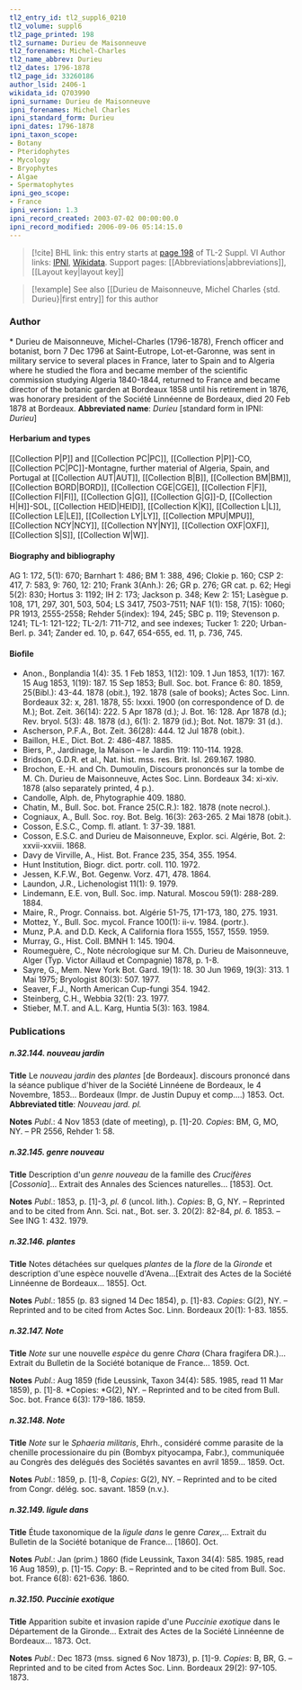 ```yaml
---
tl2_entry_id: tl2_suppl6_0210
tl2_volume: suppl6
tl2_page_printed: 198
tl2_surname: Durieu de Maisonneuve
tl2_forenames: Michel-Charles
tl2_name_abbrev: Durieu
tl2_dates: 1796-1878
tl2_page_id: 33260186
author_lsid: 2406-1
wikidata_id: Q703990
ipni_surname: Durieu de Maisonneuve
ipni_forenames: Michel Charles
ipni_standard_form: Durieu
ipni_dates: 1796-1878
ipni_taxon_scope: 
- Botany
- Pteridophytes
- Mycology
- Bryophytes
- Algae
- Spermatophytes
ipni_geo_scope: 
- France
ipni_version: 1.3
ipni_record_created: 2003-07-02 00:00:00.0
ipni_record_modified: 2006-09-06 05:14:15.0
---
```


> [!cite] BHL link: this entry starts at [page 198](https://www.biodiversitylibrary.org/page/33260186) of TL-2 Suppl. VI
> Author links: [IPNI](https://www.ipni.org/a/2406-1), [Wikidata](https://www.wikidata.org/wiki/Q703990). Support pages: [[Abbreviations|abbreviations]], [[Layout key|layout key]]

> [!example] See also [[Durieu de Maisonneuve, Michel Charles {std. Durieu}|first entry]] for this author

### Author

\* Durieu de Maisonneuve, Michel-Charles (1796-1878), French officer and botanist, born 7 Dec 1796 at Saint-Eutrope, Lot-et-Garonne, was sent in military service to several places in France, later to Spain and to Algeria where he studied the flora and became member of the scientific commission studying Algeria 1840-1844, returned to France and became director of the botanic garden at Bordeaux 1858 until his retirement in 1876, was honorary president of the Société Linnéenne de Bordeaux, died 20 Feb 1878 at Bordeaux. 
**Abbreviated name**: *Durieu* \[standard form in IPNI: *Durieu*\]

#### Herbarium and types

[[Collection P|P]] and [[Collection PC|PC]], [[Collection P|P]]-CO, [[Collection PC|PC]]-Montagne, further material of Algeria, Spain, and Portugal at [[Collection AUT|AUT]], [[Collection B|B]], [[Collection BM|BM]], [[Collection BORD|BORD]], [[Collection CGE|CGE]], [[Collection F|F]], [[Collection FI|FI]], [[Collection G|G]], [[Collection G|G]]-D, [[Collection H|H]]-SOL, [[Collection HEID|HEID]], [[Collection K|K]], [[Collection L|L]], [[Collection LE|LE]], [[Collection LY|LY]], [[Collection MPU|MPU]], [[Collection NCY|NCY]], [[Collection NY|NY]], [[Collection OXF|OXF]], [[Collection S|S]], [[Collection W|W]].

#### Biography and bibliography

AG 1: 172, 5(1): 670; Barnhart 1: 486; BM 1: 388, 496; Clokie p. 160; CSP 2: 417, 7: 583, 9: 760, 12: 210; Frank 3(Anh.): 26; GR p. 276; GR cat. p. 62; Hegi 5(2): 830; Hortus 3: 1192; IH 2: 173; Jackson p. 348; Kew 2: 151; Lasègue p. 108, 171, 297, 301, 503, 504; LS 3417, 7503-7511; NAF 1(1): 158, 7(15): 1060; PR 1913, 2555-2558; Rehder 5(index): 194, 245; SBC p. 119; Stevenson p. 1241; TL-1: 121-122; TL-2/1: 711-712, and see indexes; Tucker 1: 220; Urban-Berl. p. 341; Zander ed. 10, p. 647, 654-655, ed. 11, p. 736, 745.

#### Biofile

- Anon., Bonplandia 1(4): 35. 1 Feb 1853, 1(12): 109. 1 Jun 1853, 1(17): 167. 15 Aug 1853, 1(19): 187. 15 Sep 1853; Bull. Soc. bot. France 6: 80. 1859, 25(Bibl.): 43-44. 1878 (obit.), 192. 1878 (sale of books); Actes Soc. Linn. Bordeaux 32: x, 281. 1878, 55: lxxxi. 1900 (on correspondence of D. de M.); Bot. Zeit. 36(14): 222. 5 Apr 1878 (d.); J. Bot. 16: 128. Apr 1878 (d.); Rev. bryol. 5(3): 48. 1878 (d.), 6(1): 2. 1879 (id.); Bot. Not. 1879: 31 (d.).
- Ascherson, P.F.A., Bot. Zeit. 36(28): 444. 12 Jul 1878 (obit.).
- Baillon, H.E., Dict. Bot. 2: 486-487. 1885.
- Biers, P., Jardinage, la Maison – le Jardin 119: 110-114. 1928.
- Bridson, G.D.R. et al., Nat. hist. mss. res. Brit. Isl. 269.167. 1980.
- Brochon, E.-H. and Ch. Dumoulin, Discours prononcés sur la tombe de M. Ch. Durieu de Maisonneuve, Actes Soc. Linn. Bordeaux 34: xi-xiv. 1878 (also separately printed, 4 p.).
- Candolle, Alph. de, Phytographie 409. 1880.
- Chatin, M., Bull. Soc. bot. France 25(C.R.): 182. 1878 (note necrol.).
- Cogniaux, A., Bull. Soc. roy. Bot. Belg. 16(3): 263-265. 2 Mai 1878 (obit.).
- Cosson, E.S.C., Comp. fl. atlant. 1: 37-39. 1881.
- Cosson, E.S.C. and Durieu de Maisonneuve, Explor. sci. Algérie, Bot. 2: xxvii-xxviii. 1868.
- Davy de Virville, A., Hist. Bot. France 235, 354, 355. 1954.
- Hunt Institution, Biogr. dict. portr. coll. 110. 1972.
- Jessen, K.F.W., Bot. Gegenw. Vorz. 471, 478. 1864.
- Laundon, J.R., Lichenologist 11(1): 9. 1979.
- Lindemann, E.E. von, Bull. Soc. imp. Natural. Moscou 59(1): 288-289. 1884.
- Maire, R., Progr. Connaiss. bot. Algérie 51-75, 171-173, 180, 275. 1931.
- Mottez, Y., Bull. Soc. mycol. France 100(1): ii-v. 1984. (portr.).
- Munz, P.A. and D.D. Keck, A California flora 1555, 1557, 1559. 1959.
- Murray, G., Hist. Coll. BMNH 1: 145. 1904.
- Roumeguère, C., Note nécrologique sur M. Ch. Durieu de Maisonneuve, Alger (Typ. Victor Aillaud et Compagnie) 1878, p. 1-8.
- Sayre, G., Mem. New York Bot. Gard. 19(1): 18. 30 Jun 1969, 19(3): 313. 1 Mai 1975; Bryologist 80(3): 507. 1977.
- Seaver, F.J., North American Cup-fungi 354. 1942.
- Steinberg, C.H., Webbia 32(1): 23. 1977.
- Stieber, M.T. and A.L. Karg, Huntia 5(3): 163. 1984.

### Publications

##### n.32.144. nouveau jardin

**Title**
Le *nouveau jardin* des *plantes* \[de Bordeaux\]. discours prononcé dans la séance publique d'hiver de la Société Linnéene de Bordeaux, le 4 Novembre, 1853... Bordeaux (Impr. de Justin Dupuy et comp....) 1853. Oct.
**Abbreviated title**: *Nouveau jard. pl.*

**Notes**
*Publ*.: 4 Nov 1853 (date of meeting), p. \[1\]-20. *Copies*: BM, G, MO, NY. – PR 2556, Rehder 1: 58.

##### n.32.145. genre nouveau

**Title**
Description d'un *genre nouveau* de la famille des *Crucifères* \[*Cossonia*\]... Extrait des Annales des Sciences naturelles... \[1853\]. Oct.

**Notes**
*Publ*.: 1853, p. \[1\]-3, *pl. 6* (uncol. lith.). *Copies*: B, G, NY. – Reprinted and to be cited from Ann. Sci. nat., Bot. ser. 3. 20(2): 82-84, *pl. 6.* 1853. – See ING 1: 432. 1979.

##### n.32.146. plantes

**Title**
Notes détachées sur quelques *plantes* de la *flore* de la *Gironde* et description d'une espèce nouvelle d'Avena...\[Extrait des Actes de la Société Linnéenne de Bordeaux... 1855\]. Oct.

**Notes**
*Publ*.: 1855 (p. 83 signed 14 Dec 1854), p. \[1\]-83. *Copies*: G(2), NY. – Reprinted and to be cited from Actes Soc. Linn. Bordeaux 20(1): 1-83. 1855.

##### n.32.147. Note

**Title**
*Note* sur une nouvelle *espèce* du genre *Chara* (Chara fragifera DR.)... Extrait du Bulletin de la Société botanique de France... 1859. Oct.

**Notes**
*Publ*.: Aug 1859 (fide Leussink, Taxon 34(4): 585. 1985, read 11 Mar 1859), p. \[1\]-8. *Copies: *G(2), NY. – Reprinted and to be cited from Bull. Soc. bot. France 6(3): 179-186. 1859.

##### n.32.148. Note

**Title**
*Note* sur le *Sphaeria militaris*, Ehrh., considéré comme parasite de la chenille processionaire du pin (Bombyx pityocampa, Fabr.), communiquée au Congrès des delégués des Sociétés savantes en avril 1859... 1859. Oct.

**Notes**
*Publ*.: 1859, p. \[1\]-8, *Copies*: G(2), NY. – Reprinted and to be cited from Congr. délég. soc. savant. 1859 (n.v.).

##### n.32.149. ligule dans

**Title**
Étude taxonomique de la *ligule dans* le genre *Carex*,... Extrait du Bulletin de la Société botanique de France... \[1860\]. Oct.

**Notes**
*Publ*.: Jan (prim.) 1860 (fide Leussink, Taxon 34(4): 585. 1985, read 16 Aug 1859), p. \[1\]-15.
*Copy*: B. – Reprinted and to be cited from Bull. Soc. bot. France 6(8): 621-636. 1860.

##### n.32.150. Puccinie exotique

**Title**
Apparition subite et invasion rapide d'une *Puccinie exotique* dans le Département de la Gironde... Extrait des Actes de la Société Linnéenne de Bordeaux... 1873. Oct.

**Notes**
*Publ*.: Dec 1873 (mss. signed 6 Nov 1873), p. \[1\]-9. *Copies*: B, BR, G. – Reprinted and to be cited from Actes Soc. Linn. Bordeaux 29(2): 97-105. 1873.


